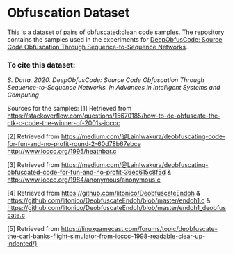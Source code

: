 # Obfuscation Dataset

This is a dataset of pairs of obfuscated:clean code samples. The repository contains the samples used in the experiments for [DeepObfusCode: Source Code Obfuscation Through Sequence-to-Sequence Networks](https://github.com/dattasiddhartha/DeepObfusCode). 

<h3>To cite this dataset:</h3>

<i>S. Datta. 2020. DeepObfusCode: Source Code Obfuscation Through Sequence-to-Sequence Networks. In Advances in Intelligent Systems and Computing</i>


Sources for the samples:
[1] Retrieved from https://stackoverflow.com/questions/15670185/how-to-de-obfuscate-the-ctk-c-code-the-winner-of-2001s-ioccc

[2] Retrieved from https://medium.com/@LainIwakura/deobfuscating-code-for-fun-and-no-profit-round-2-60d78b67ebce
http://www.ioccc.org/1995/heathbar.c

[3] Retrieved from https://medium.com/@LainIwakura/deobfuscating-obfuscated-code-for-fun-and-no-profit-36ec615c8f5d & http://www.ioccc.org/1984/anonymous/anonymous.c

[4] Retrieved from https://github.com/litonico/DeobfuscateEndoh & https://github.com/litonico/DeobfuscateEndoh/blob/master/endoh1.c & https://github.com/litonico/DeobfuscateEndoh/blob/master/endoh1_deobfuscate.c

[5] Retrieved from https://linuxgamecast.com/forums/topic/deobfuscate-the-carl-banks-flight-simulator-from-ioccc-1998-readable-clear-up-indented/}
